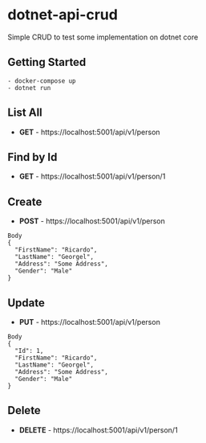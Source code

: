 # dotnet-api-crud
Simple CRUD to test some implementation on dotnet core

## Getting Started

```
- docker-compose up
- dotnet run
```

## List All
* **GET** - https://localhost:5001/api/v1/person

## Find by Id
* **GET** - https://localhost:5001/api/v1/person/1

## Create
* **POST** - https://localhost:5001/api/v1/person
```
Body
{
  "FirstName": "Ricardo",
  "LastName": "Georgel",
  "Address": "Some Address", 
  "Gender": "Male"
}
```

## Update
* **PUT** - https://localhost:5001/api/v1/person
```
Body
{
  "Id": 1,
  "FirstName": "Ricardo",
  "LastName": "Georgel",
  "Address": "Some Address", 
  "Gender": "Male"
}
```

## Delete
* **DELETE** - https://localhost:5001/api/v1/person/1





